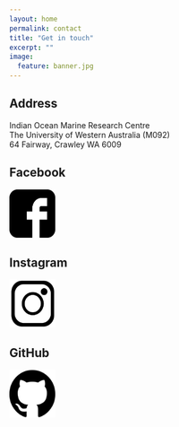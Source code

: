 ```yaml
---
layout: home
permalink: contact
title: "Get in touch"
excerpt: ""
image:
  feature: banner.jpg
---
```

<div class="tiles">
<div class="tile">
  <h2 class="post-title">Address</h2>
  <p class="post-excerpt">Indian Ocean Marine Research Centre<br>The University of Western Australia (M092)<br>64 Fairway, Crawley WA 6009</p>
</div><!-- /.tile -->
  
<div class="tile">
  <h2 class="post-title">Facebook</h2>
  <p class="post-excerpt"><a href="https://www.facebook.com/marineecologygroupUWA/?ref=br_rs" target="_blank"><img src='/images/facebook-logo_bw.jpg' width="82" height="86"></a></p>
</div><!-- /.tile -->
  
<div class="tile">
  <h2 class="post-title">Instagram</h2>
  <p class="post-excerpt"><a href="https://www.instagram.com/meg_fish_lab/" target="_blank"><img src='/images/Instagram-logo_bw.png' width="82" height="86"></a></p>
</div><!-- /.tile -->

<div class="tile">
  <h2 class="post-title">GitHub</h2>
  <p class="post-excerpt"><a href="https://github.com/UWAMEGFisheries" target="_blank"><img src='/images/github-logo_bw.svg' width="82" height="86"></a></p>
</div><!-- /.tile -->

</div><!-- /.tiles -->
